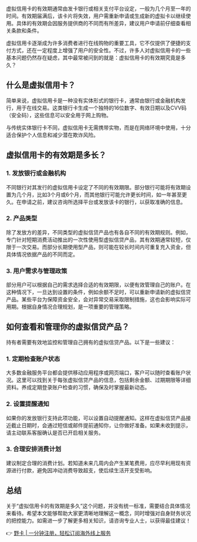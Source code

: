 虚拟信用卡的有效期通常由发卡银行或相关支付平台设定，一般为几个月至一年的时间。有效期届满后，该卡片将失效，用户需重新申请或生成新的虚拟卡以继续使用。具体的有效期会因服务提供商的不同而有所差异，建议用户申请前仔细查看相关条款和条件。

虚拟信用卡逐渐成为许多消费者进行在线购物的重要工具，它不仅提供了便捷的支付方式，还在一定程度上增强了用户的安全性。不过，许多人对虚拟信用卡的一些基本问题仍然存在疑虑，其中最常被问到的就是：虚拟信用卡的有效期究竟是多久？

## 什么是虚拟信用卡？

简单来说，虚拟信用卡是一种没有实体形式的银行卡，通常由银行或金融机构发行，用于在线交易。这类银行卡生成一个独特的16位数字、有效日期以及CVV码（安全码），这些信息可以安全用于网上购物。

与传统实体银行卡不同，虚拟信用卡无需携带实物，而是在网络环境中使用，十分适合保护个人信息和减少潜在欺诈风险。

## 虚拟信用卡的有效期是多长？

### 1. 发放银行或金融机构

不同银行对其发行的虚拟信用卡设定了不同的有效期限。部分银行可能将有效期设置为几个月，比如3个月或6个月，而其他银行可能允许更长时间，如一年甚至更久。在申请之前，建议咨询所选择平台或发放该卡的银行，以获取准确的信息。

### 2. 产品类型

除了发放方的差异，不同类型的虚拟信贷产品也有各自不同的有效期规则。例如，专门针对短期消费活动推出的一次性使用型虚拟信贷产品，其有效期通常较短，仅限于一次交易。而部分长期使用型产品，则可能在较长时间内可重复充入资金，但具体情况依据产品的不同而定。

### 3. 用户需求与管理政策

部分用户可以根据自己的需求选择合适的有效期限，以便有效管理自己的账户。在这种情况下，一旦达到设置的条件，例如余额不足时，可以重新申请新的虚拟信贷产品。某些平台为保障资金安全，会对异常交易采取限制措施，这也会影响实际可用期。根据自身情况合理规划，是一项重要的管理策略。

## 如何查看和管理你的虚拟信贷产品？

持有者需要有效地监控和管理自己拥有的虚拟信贷产品。以下是一些建议：

### 1. 定期检查账户状态

大多数金融服务平台都会提供移动应用程序或网页端口，客户可以随时查看账户状况。这里可以找到关于每张虚拟信贷产品的信息，包括剩余金额、过期期限等详细资料。养成定期登录账户检查的习惯，确保及时掌握最新动态。

### 2. 设置提醒通知

如果你的发放银行支持此项功能，可以设置自动提醒通知。这样在虚拟信贷产品接近截止日期时，会通过短信或邮件提前通知你，让你做好准备。如果未收到提示，请主动联系客服确认是否已开启相关服务。

### 3. 合理安排消费计划

建议制定合理的消费计划。若知道未来几周内会产生某笔费用，应尽早利用现有资源进行付款，避免因冲动消费导致超支，使后续生活开支受影响。

## 总结

关于“虚拟信用卡的有效期是多久”这个问题，并没有统一标准，需要结合具体情况来看待。希望本文能够帮助大家更清晰地理解这一概念，同时增强对自身财务状况的把控能力。如需进一步了解更多相关知识，请咨询专业人士，以获得最佳建议！

👉 [野卡 | 一分钟注册，轻松订阅海外线上服务](https://bit.ly/bewildcard)